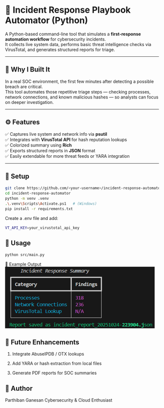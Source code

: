 # 🚨 Incident Response Playbook Automator (Python)

A Python-based command-line tool that simulates a **first-response automation workflow** for cybersecurity incidents.  
It collects live system data, performs basic threat intelligence checks via VirusTotal, and generates structured reports for triage.

---

## 🧠 Why I Built It
In a real SOC environment, the first few minutes after detecting a possible breach are critical.  
This tool automates those repetitive triage steps — checking processes, network connections, and known malicious hashes — so analysts can focus on deeper investigation.

---

## ⚙️ Features
✅ Captures live system and network info via **psutil**  
✅ Integrates with **VirusTotal API** for hash reputation lookups  
✅ Colorized summary using **Rich**  
✅ Exports structured reports in **JSON** format  
✅ Easily extendable for more threat feeds or YARA integration  

---

## 🧰 Setup
```bash
git clone https://github.com/<your-username>/incident-response-automator.git
cd incident-response-automator
python -m venv .venv
.\.venv\Scripts\Activate.ps1   # (Windows)
pip install -r requirements.txt
```

Create a .env file and add:

```bash
VT_API_KEY=your_virustotal_api_key
```

## 🚀 Usage
```bash
python src/main.py
```

🧾 Example Output
![Incident Response Summary](https://github.com/partz2510/incident-response-automator/blob/main/screenshots/Incident%20Response%20summary.png?raw=true)


## 🔮 Future Enhancements

1. Integrate AbuseIPDB / OTX lookups

2. Add YARA or hash extraction from local files

3. Generate PDF reports for SOC summaries


## 👤 Author

Parthiban Ganesan
Cybersecurity & Cloud Enthusiast

